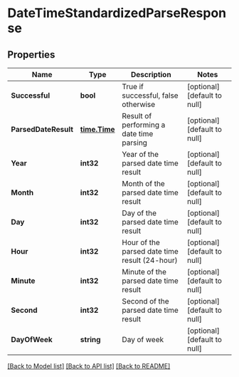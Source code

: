 # DateTimeStandardizedParseResponse

## Properties
Name | Type | Description | Notes
------------ | ------------- | ------------- | -------------
**Successful** | **bool** | True if successful, false otherwise | [optional] [default to null]
**ParsedDateResult** | [**time.Time**](time.Time.md) | Result of performing a date time parsing | [optional] [default to null]
**Year** | **int32** | Year of the parsed date time result | [optional] [default to null]
**Month** | **int32** | Month of the parsed date time result | [optional] [default to null]
**Day** | **int32** | Day of the parsed date time result | [optional] [default to null]
**Hour** | **int32** | Hour of the parsed date time result (24-hour) | [optional] [default to null]
**Minute** | **int32** | Minute of the parsed date time result | [optional] [default to null]
**Second** | **int32** | Second of the parsed date time result | [optional] [default to null]
**DayOfWeek** | **string** | Day of week | [optional] [default to null]

[[Back to Model list]](../README.md#documentation-for-models) [[Back to API list]](../README.md#documentation-for-api-endpoints) [[Back to README]](../README.md)


